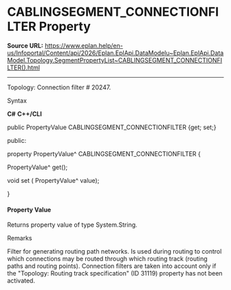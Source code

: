 # CABLINGSEGMENT_CONNECTIONFILTER Property

**Source URL:** https://www.eplan.help/en-us/Infoportal/Content/api/2026/Eplan.EplApi.DataModelu~Eplan.EplApi.DataModel.Topology.SegmentPropertyList~CABLINGSEGMENT_CONNECTIONFILTER().html

---

Topology: Connection filter # 20247.

Syntax

**C#**
**C++/CLI**


public PropertyValue CABLINGSEGMENT_CONNECTIONFILTER {get; set;}

public:

property PropertyValue^ CABLINGSEGMENT_CONNECTIONFILTER {

   PropertyValue^ get();

   void set (    PropertyValue^ value);

}


#### Property Value

Returns property value of type System.String.

Remarks

Filter for generating routing path networks. Is used during routing to control which connections may be routed through which routing track (routing paths and routing points). Connection filters are taken into account only if the "Topology: Routing track specification" (ID 31119) property has not been activated.
